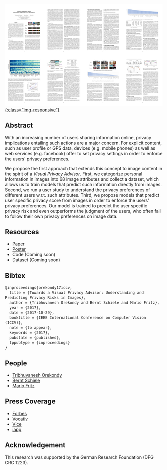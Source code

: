 [![image-title-here](overview.jpg){:class=”img-responsive”}](https://arxiv.org/abs/1703.10660)

## Abstract
With an increasing number of users sharing information online, privacy implications entailing such actions are a major concern.
For explicit content, such as user profile or GPS data, devices (e.g. mobile phones) as well as web services (e.g. facebook) offer to set privacy settings in order to enforce the users' privacy preferences.

We propose the first approach that extends this concept to image content in the spirit of a _Visual Privacy Advisor_.  First, we categorize personal information in images into 68 image attributes and collect a dataset, which allows us to train models that predict such information directly from images. Second, we run a user study to understand the privacy preferences of different users w.r.t. such attributes. Third, we propose models that predict user specific privacy score from images in order to enforce the users' privacy preferences. Our model is trained to predict the user specific privacy risk and even outperforms the judgment of the users, who often fail to follow their own privacy preferences on image data.

## Resources
  - [Paper](https://arxiv.org/abs/1703.10660)
  - [Poster](http://resources.mpi-inf.mpg.de/d2/orekondy/vpa_poster.pdf)
  - Code (Coming soon)
  - Dataset (Coming soon)
  
## Bibtex
```
@inproceedings{orekondy17iccv,
  title = {Towards a Visual Privacy Advisor: Understanding and Predicting Privacy Risks in Images},
  author = {Tribhuvanesh Orekondy and Bernt Schiele and Mario Fritz},
  year = {2017},
  date = {2017-10-29},
  booktitle = {IEEE International Conference on Computer Vision (ICCV)},
  note = {to appear},
  keywords = {2017},
  pubstate = {published},
  tppubtype = {inproceedings}
}
```

## People
  - [Tribhuvanesh Orekondy](https://www.mpi-inf.mpg.de/departments/computer-vision-and-multimodal-computing/people/tribhuvanesh-orekondy/)
  - [Bernt Schiele](https://www.mpi-inf.mpg.de/departments/computer-vision-and-multimodal-computing/people/bernt-schiele/)
  - [Mario Fritz](https://www.mpi-inf.mpg.de/departments/computer-vision-and-multimodal-computing/people/mario-fritz/)

## Press Coverage
  - [Forbes](https://www.forbes.com/sites/kevinmurnane/2017/04/10/your-selfies-can-hurt-you-but-theres-a-privacy-adviser-that-can-help/#189b66e7589a)
  - [Vocativ](http://www.vocativ.com/418862/ai-privacy-assistants-expose-sensitive-info/)
  - [Vice](https://motherboard.vice.com/en_us/article/3dmwqk/are-your-selfies-leaking-your-fingerprints-this-ai-will-let-you-know)
  - [iapp](https://iapp.org/news/a/researchers-develop-tool-to-warn-users-about-posting-personal-data-online/)

## Acknowledgement
This research was supported by the German Research Foundation (DFG CRC 1223).
